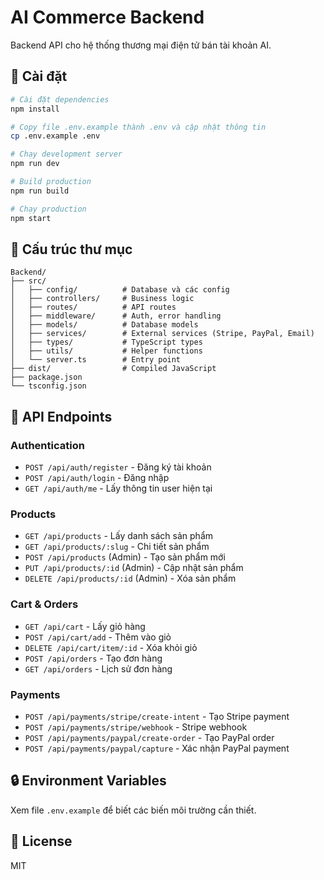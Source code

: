 # AI Commerce Backend

Backend API cho hệ thống thương mại điện tử bán tài khoản AI.

## 🚀 Cài đặt

```bash
# Cài đặt dependencies
npm install

# Copy file .env.example thành .env và cập nhật thông tin
cp .env.example .env

# Chạy development server
npm run dev

# Build production
npm run build

# Chạy production
npm start
```

## 📁 Cấu trúc thư mục

```
Backend/
├── src/
│   ├── config/          # Database và các config
│   ├── controllers/     # Business logic
│   ├── routes/          # API routes
│   ├── middleware/      # Auth, error handling
│   ├── models/          # Database models
│   ├── services/        # External services (Stripe, PayPal, Email)
│   ├── types/           # TypeScript types
│   ├── utils/           # Helper functions
│   └── server.ts        # Entry point
├── dist/                # Compiled JavaScript
├── package.json
└── tsconfig.json
```

## 🔌 API Endpoints

### Authentication
- `POST /api/auth/register` - Đăng ký tài khoản
- `POST /api/auth/login` - Đăng nhập
- `GET /api/auth/me` - Lấy thông tin user hiện tại

### Products
- `GET /api/products` - Lấy danh sách sản phẩm
- `GET /api/products/:slug` - Chi tiết sản phẩm
- `POST /api/products` (Admin) - Tạo sản phẩm mới
- `PUT /api/products/:id` (Admin) - Cập nhật sản phẩm
- `DELETE /api/products/:id` (Admin) - Xóa sản phẩm

### Cart & Orders
- `GET /api/cart` - Lấy giỏ hàng
- `POST /api/cart/add` - Thêm vào giỏ
- `DELETE /api/cart/item/:id` - Xóa khỏi giỏ
- `POST /api/orders` - Tạo đơn hàng
- `GET /api/orders` - Lịch sử đơn hàng

### Payments
- `POST /api/payments/stripe/create-intent` - Tạo Stripe payment
- `POST /api/payments/stripe/webhook` - Stripe webhook
- `POST /api/payments/paypal/create-order` - Tạo PayPal order
- `POST /api/payments/paypal/capture` - Xác nhận PayPal payment

## 🔒 Environment Variables

Xem file `.env.example` để biết các biến môi trường cần thiết.

## 📝 License

MIT
